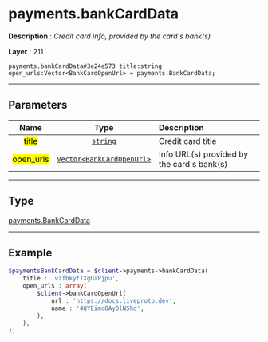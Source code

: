 # payments.bankCardData

**Description** : *Credit card info, provided by the card&#039;s bank\(s\)*

**Layer** : 211

```tl
payments.bankCardData#3e24e573 title:string open_urls:Vector<BankCardOpenUrl> = payments.BankCardData;
```

---

## Parameters

| Name | Type | Description |
| :---: | :---: | :--- |
| <mark>title</mark> | [`string`](type/string) | Credit card title |
| <mark>open_urls</mark> | [`Vector<BankCardOpenUrl>`](type/BankCardOpenUrl) | Info URL(s) provided by the card's bank(s) |

---

## Type

[payments.BankCardData](type/payments.BankCardData)

---

## Example

```php
$paymentsBankCardData = $client->payments->bankCardData(
	title : 'vzfbkytTXgDaPjpu',
	open_urls : array(
		$client->bankCardOpenUrl(
			url : 'https://docs.liveproto.dev',
			name : '4QYEimc8Ay0lNShd',
		),
	),
);
```